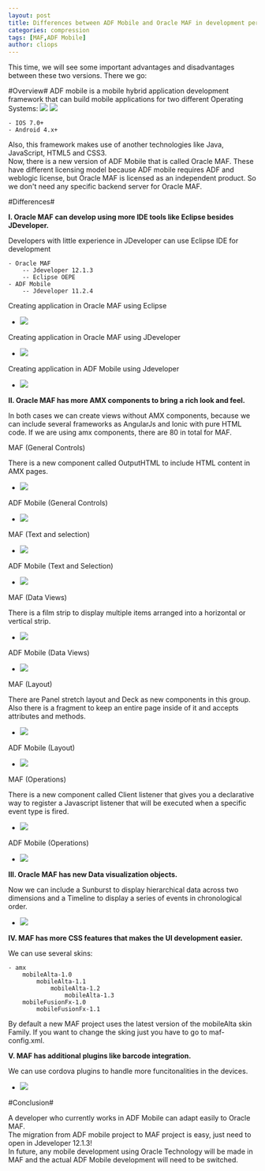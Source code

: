 ```yaml
---
layout: post
title: Differences between ADF Mobile and Oracle MAF in development perspective
categories: compression
tags: [MAF,ADF Mobile]
author: cliops
---
```

This time, we will see some important advantages and disadvantages between these two versions. 
There we go:

#Overview#
ADF mobile is a mobile hybrid application development framework that can build mobile applications for two different Operating Systems: ![](/images/2015-09-21-differences-maf-and-adf-mobile/ios.JPG) ![](/images/2015-09-21-differences-maf-and-adf-mobile/android.JPG)    

	- IOS 7.0+ 
	- Android 4.x+ 

Also, this framework makes use of another technologies like Java, JavaScript, HTML5 and CSS3.    
Now, there is a new version of ADF Mobile that is called Oracle MAF. These have different licensing model because ADF mobile requires ADF and weblogic license, but Oracle MAF is licensed as an independent product. So we don't need any specific backend server for Oracle MAF.    

#Differences#

**I. Oracle MAF can develop using more IDE tools like Eclipse besides JDeveloper.**    

Developers with little experience in JDeveloper can use Eclipse IDE for development

	- Oracle MAF 
		-- Jdeveloper 12.1.3      
		-- Eclipse OEPE       
	- ADF Mobile 
		-- Jdeveloper 11.2.4    
		

Creating application in Oracle MAF using Eclipse   

- ![](/images/2015-09-21-differences-maf-and-adf-mobile/createMAFApplicationEclipse.JPG) 
		
Creating application in Oracle MAF using JDeveloper

- ![](/images/2015-09-21-differences-maf-and-adf-mobile/createMAFApplication.JPG) 

Creating application in ADF Mobile using Jdeveloper

- ![](/images/2015-09-21-differences-maf-and-adf-mobile/createADFMobileApplication.JPG) 


**II. Oracle MAF has more AMX components to bring a rich look and feel.**  

In both cases we can create views without AMX components, because we can include several frameworks as AngularJs and Ionic with pure HTML code.
If we are using amx components, there are 80 in total for MAF.

MAF (General Controls)  

There is a new component called OutputHTML to include HTML content in AMX pages.  

- ![](/images/2015-09-21-differences-maf-and-adf-mobile/amxGeneralControlsMAF.JPG) 

ADF Mobile (General Controls)   

- ![](/images/2015-09-21-differences-maf-and-adf-mobile/amxGeneralControlsADFMobile.JPG) 

MAF (Text and selection)  

- ![](/images/2015-09-21-differences-maf-and-adf-mobile/amxTextAndSelectionMAF.JPG) 

ADF Mobile (Text and Selection)   

- ![](/images/2015-09-21-differences-maf-and-adf-mobile/amxTextAndSelectionADFMobile.JPG) 

MAF (Data Views)  

There is a film strip to display multiple items arranged into a horizontal or vertical strip.   

- ![](/images/2015-09-21-differences-maf-and-adf-mobile/amxDataViewsMAF.JPG) 

ADF Mobile (Data Views)   

- ![](/images/2015-09-21-differences-maf-and-adf-mobile/amxDataViewsADFMobile.JPG) 

MAF (Layout)  

There are Panel stretch layout and Deck as new components in this group.   
Also there is a fragment to keep an entire page inside of it and accepts attributes and methods.

- ![](/images/2015-09-21-differences-maf-and-adf-mobile/amxLayoutMAF.JPG) 

ADF Mobile (Layout)   

- ![](/images/2015-09-21-differences-maf-and-adf-mobile/amxLayoutADFMobile.JPG) 

MAF (Operations)  

There is a new component called Client listener that gives you a declarative way to register a Javascript listener that will be executed when a specific event type is fired.

- ![](/images/2015-09-21-differences-maf-and-adf-mobile/amxOperationsMAF.JPG) 

ADF Mobile (Operations)   

- ![](/images/2015-09-21-differences-maf-and-adf-mobile/amxOperationsADFMobile.JPG) 


**III. Oracle MAF has new Data visualization objects.**  

Now we can include a Sunburst to display hierarchical data across two dimensions and a Timeline to display a series of events in chronological order. 

- ![](/images/2015-09-21-differences-maf-and-adf-mobile/amxDVTMAF.JPG) 

**IV. MAF has more CSS features that makes the UI development easier.**  

We can use several skins:

	- amx  
		mobileAlta-1.0  
			mobileAlta-1.1   
				mobileAlta-1.2  
					mobileAlta-1.3  
		mobileFusionFx-1.0  
			mobileFusionFx-1.1  
			
By default a new MAF project uses the latest version of the mobileAlta skin Family. If you want to change the sking just you have to go to maf-config.xml.   


**V. MAF has additional plugins like barcode integration.**  

We can use cordova plugins to handle more funcitonalities in the devices.

- ![](/images/2015-09-21-differences-maf-and-adf-mobile/barCode.JPG) 

#Conclusion#

A developer who currently works in ADF Mobile can adapt easily to Oracle MAF.   
The migration from ADF mobile project to MAF project is easy, just need to open in Jdeveloper 12.1.3!   
In future, any mobile development using Oracle Technology will be made in MAF and the actual ADF Mobile development will need to be switched.  


  
